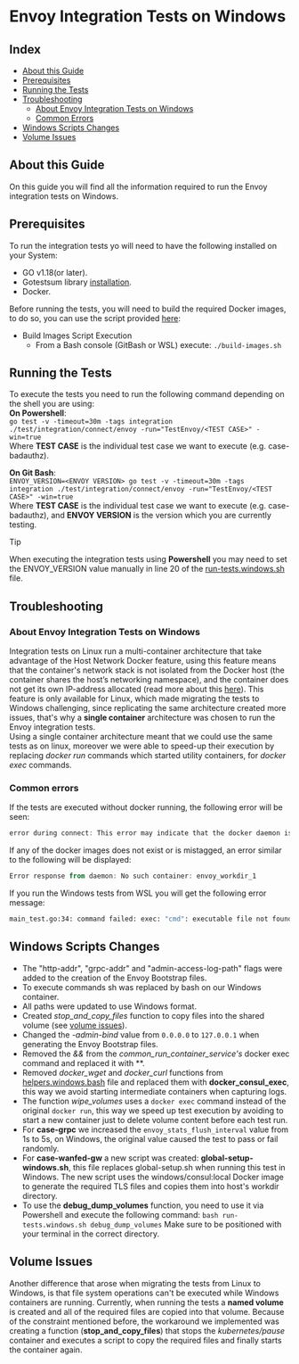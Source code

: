 # Envoy Integration Tests on Windows

## Index

- [About this Guide](#about-this-guide)
- [Prerequisites](#prerequisites)
- [Running the Tests](#running-the-tests)
- [Troubleshooting](#troubleshooting)
  - [About Envoy Integration Tests on Windows](#about-envoy-integration-tests-on-windows)
  - [Common Errors](#common-errors)
- [Windows Scripts Changes](#windows-scripts-changes)
- [Volume Issues](#volume-issues)  

## About this Guide

On this guide you will find all the information required to run the Envoy integration tests on Windows.

## Prerequisites

To run the integration tests yo will need to have the following installed on your System:

- GO v1.18(or later).
- Gotestsum library [installation](https://pkg.go.dev/gotest.tools/gotestsum).
- Docker.

Before running the tests, you will need to build the required Docker images, to do so, you can use the script provided [here](../../../../build-support-windows/build-images.sh):

- Build Images Script Execution
  - From a Bash console (GitBash or WSL) execute: `./build-images.sh`

## Running the Tests

To execute the tests you need to run the following command depending on the shell you are using:  
**On Powershell**:  
`go test -v -timeout=30m -tags integration ./test/integration/connect/envoy -run="TestEnvoy/<TEST CASE>" -win=true`  
Where **TEST CASE** is the individual test case we want to execute (e.g. case-badauthz).  

**On Git Bash**:  
`ENVOY_VERSION=<ENVOY VERSION> go test -v -timeout=30m -tags integration ./test/integration/connect/envoy -run="TestEnvoy/<TEST CASE>" -win=true`  
Where **TEST CASE** is the individual test case we want to execute (e.g. case-badauthz), and **ENVOY VERSION** is the version which you are currently testing.

> [!TIP]
> When executing the integration tests using **Powershell** you may need to set the ENVOY_VERSION value manually in line 20 of the [run-tests.windows.sh](run-tests.windows.sh) file.

## Troubleshooting

### About Envoy Integration Tests on Windows

Integration tests on Linux run a multi-container architecture that take advantage of the Host Network Docker feature, using this feature means that the container's network stack is not isolated from the Docker host (the container shares the host’s networking namespace), and the container does not get its own IP-address allocated (read more about this [here](https://docs.docker.com/network/host/)). This feature is only available for Linux, which made migrating the tests to Windows challenging, since replicating the same architecture created more issues, that's why a **single container** architecture was chosen to run the Envoy integration tests.  
Using a single container architecture meant that we could use the same tests as on linux, moreover we were able to speed-up their execution by replacing *docker run* commands which started utility containers, for *docker exec* commands.

### Common errors

If the tests are executed without docker running, the following error will be seen:

```powershell
error during connect: This error may indicate that the docker daemon is not running.: Post "http://%2F%2F.%2Fpipe%2Fdocker_engine/v1.24/build?buildargs=%7B%7D&cachefrom=%5B%5D&cgroupparent=&cpuperiod=0&cpuquota=0&cpusetcpus=&cpusetmems=&cpushares=0&dockerfile=Dockerfile-bats-windows&labels=%7B%7D&memory=0&memswap=0&networkmode=default&rm=1&shmsize=0&t=bats-verify&target=&ulimits=null&version=1": open //./pipe/docker_engine: The system cannot find the file specified.
```

If any of the docker images does not exist or is mistagged, an error similar to the following will be displayed:

```powershell
Error response from daemon: No such container: envoy_workdir_1
```

If you run the Windows tests from WSL you will get the following error message:

```bash
main_test.go:34: command failed: exec: "cmd": executable file not found in $PATH
```

## Windows Scripts Changes

- The  "http-addr", "grpc-addr" and "admin-access-log-path" flags were added to the creation of the Envoy Bootstrap files.
- To execute commands sh was replaced by bash on our Windows container.
- All paths were updated to use Windows format.
- Created *stop_and_copy_files* function to copy files into the shared volume (see [volume issues](#volume-issues)).
- Changed the *-admin-bind* value from `0.0.0.0` to `127.0.0.1` when generating the Envoy Bootstrap files.
- Removed the *&&* from the *common_run_container_service's* docker exec command and replaced it with *\*.
- Removed *docker_wget* and *docker_curl* functions from [helpers.windows.bash](helpers.windows.bash) file and replaced them with **docker_consul_exec**, this way we avoid starting intermediate containers when capturing logs.
- The function *wipe_volumes* uses a `docker exec` command instead of the original `docker run`, this way we speed up test execution by avoiding to start a new container just to delete volume content before each test run.
- For **case-grpc** we increased the `envoy_stats_flush_interval` value from 1s to 5s, on Windows, the original value caused the test to pass or fail randomly.
- For **case-wanfed-gw** a new script was created: **global-setup-windows.sh**, this file replaces global-setup.sh when running this test in Windows. The new script uses the windows/consul:local Docker image to generate the required TLS files and copies them into host's workdir directory.
- To use the **debug_dump_volumes** function, you need to use it via Powershell and execute the following command: `bash run-tests.windows.sh debug_dump_volumes` Make sure to be positioned with your terminal in the correct directory.

## Volume Issues

Another difference that arose when migrating the tests from Linux to Windows, is that file system operations can't be executed while Windows containers are running. Currently, when running the tests a **named volume** is created and all of the required files are copied into that volume. Because of the constraint mentioned before, the workaround we implemented was creating a function (**stop_and_copy_files**) that stops the *kubernetes/pause* container and executes a script to copy the required files and finally starts the container again.
